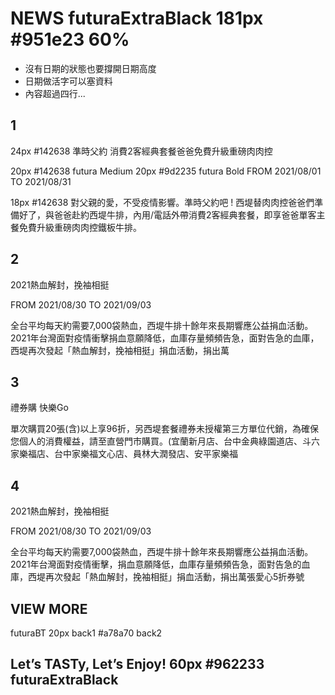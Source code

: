 # NEWS futuraExtraBlack 181px #951e23 60%
- 沒有日期的狀態也要撐開日期高度
- 日期做活字可以塞資料
- 內容超過四行...
## 1
24px #142638
準時父約
消費2客經典套餐爸爸免費升級重磅肉肉控

20px #142638 futura Medium
20px #9d2235 futura Bold
FROM 2021/08/01
TO 2021/08/31

18px #142638
對父親的愛，不受疫情影響。準時父約吧 ! 西堤替肉肉控爸爸們準備好了，與爸爸赴約西堤牛排，內用/電話外帶消費2客經典套餐，即享爸爸單客主餐免費升級重磅肉肉控鐵板牛排。

## 2
2021熱血解封，挽袖相挺

FROM 2021/08/30
TO 2021/09/03

全台平均每天約需要7,000袋熱血，西堤牛排十餘年來長期響應公益捐血活動。 2021年台灣面對疫情衝擊捐血意願降低，血庫存量頻頻告急，面對告急的血庫，西堤再次發起「熱血解封，挽袖相挺」捐血活動，捐出萬


## 3
禮券購 快樂Go

單次購買20張(含)以上享96折，另西堤套餐禮券未授權第三方單位代銷，為確保您個人的消費權益，請至直營門市購買。(宜蘭新月店、台中金典綠園道店、斗六家樂福店、台中家樂福文心店、員林大潤發店、安平家樂福

## 4
2021熱血解封，挽袖相挺

FROM 2021/08/30
TO 2021/09/03

全台平均每天約需要7,000袋熱血，西堤牛排十餘年來長期響應公益捐血活動。2021年台灣面對疫情衝擊，捐血意願降低，血庫存量頻頻告急，面對告急的血庫，西堤再次發起「熱血解封，挽袖相挺」捐血活動，捐出萬張愛心5折券號

## VIEW MORE 
futuraBT 20px
back1 #a78a70
back2 

## Let’s TASTy, Let’s Enjoy! 60px #962233 futuraExtraBlack
